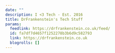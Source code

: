 ```yaml
---
date: ""
description: I <3 Tech - Est. 2016
title: DrFrankenstein's Tech Stuff
params:
  feedlink: https://drfrankenstein.co.uk/feed/
  id: fa7df7d4657f1252278b3b6d9c582793
  link: https://drfrankenstein.co.uk
  blogrolls: []
---
```

